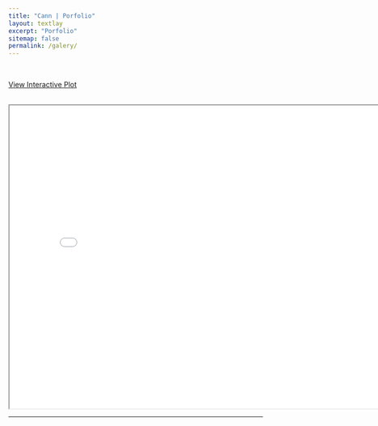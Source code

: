 ```yaml
---
title: "Cann | Porfolio"
layout: textlay
excerpt: "Porfolio"
sitemap: false
permalink: /galery/
---
```



<br>

[View Interactive Plot](assets/Sankey_lulcc.html)

<br>

<iframe src="assets/Sankey_lulcc.html" width="800" height="600"></iframe>



<br>




---
